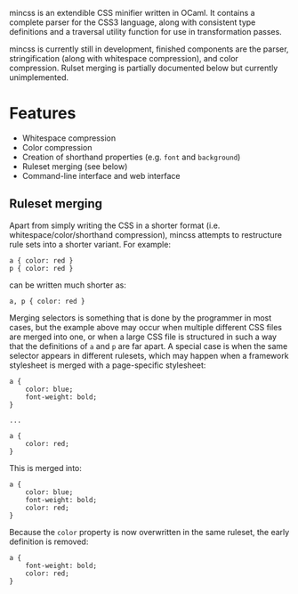 mincss is an extendible CSS minifier written in OCaml. It contains a complete
parser for the CSS3 language, along with consistent type definitions and a
traversal utility function for use in transformation passes.

mincss is currently still in development, finished components are the parser,
stringification (along with whitespace compression), and color compression.
Rulset merging is partially documented below but currently unimplemented.


Features
========

- Whitespace compression
- Color compression
- Creation of shorthand properties (e.g. `font` and `background`)
- Ruleset merging (see below)
- Command-line interface and web interface


Ruleset merging
---------------

Apart from simply writing the CSS in a shorter format (i.e.
whitespace/color/shorthand compression), mincss attempts to restructure rule
sets into a shorter variant. For example:

    a { color: red }
    p { color: red }

can be written much shorter as:

    a, p { color: red }

Merging selectors is something that is done by the programmer in most cases,
but the example above may occur when multiple different CSS files are merged
into one, or when a large CSS file is structured in such a way that the
definitions of `a` and `p` are far apart. A special case is when the same
selector appears in different rulesets, which may happen when a framework
stylesheet is merged with a page-specific stylesheet:

    a {
        color: blue;
        font-weight: bold;
    }

    ...

    a {
        color: red;
    }

This is merged into:

    a {
        color: blue;
        font-weight: bold;
        color: red;
    }

Because the `color` property is now overwritten in the same ruleset, the early
definition is removed:

    a {
        font-weight: bold;
        color: red;
    }
